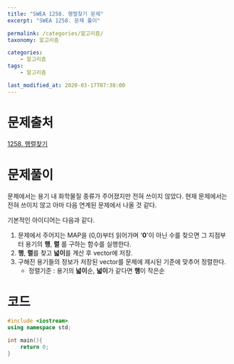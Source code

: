 ```yaml
---
title: "SWEA 1258. 행렬찾기 문제"
excerpt: "SWEA 1258. 문제 풀이"

permalink: /categories/알고리즘/
taxonomy: 알고리즘

categories:
    - 알고리즘
tags:
    - 알고리즘

last_modified_at: 2020-03-17T07:38:00
---
```


# 문제출처
[1258. 행렬찾기][link]

[link]: https://swexpertacademy.com/main/code/problem/problemDetail.do?contestProbId=AV18LoAqItcCFAZN&categoryId=AV18LoAqItcCFAZN&categoryType=CODE "바로가기"

# 문제풀이
문제에서는 용기 내 화학물질 종류가 주어졌지만 전혀 쓰이지 않았다. 현재 문제에서는 전혀 쓰이지 않고 아마 다음 연계된 문제에서 나올 것 같다.

기본적인 아이디어는 다음과 같다.
1. 문제에서 주어지는 MAP을 (0,0)부터 읽어가며 '**0**'이 아닌 수를 찾으면 그 지점부터 용기의 **행**, **렬** 를 구하는 함수를 실행한다.
2. **행**, **렬**를 찾고 **넓이**를 계산 후 vector에 저장.
3. 구해진 용기들의 정보가 저장된 vector를 문제에 제시된 기준에 맞추어 정렬한다.
    - 정렬기준 : 용기의 **넓이**순, **넓이**가 같다면 **행**이 작은순

# 코드
```c++
#include <iostream>
using namespace std;

int main(){
    return 0;
}
```
